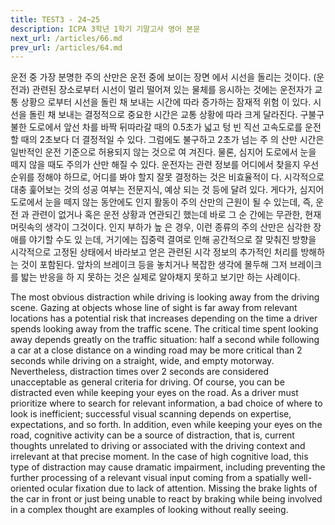 ```yaml
---
title: TEST3 - 24~25
description: ICPA 3학년 1학기 기말고사 영어 본문
next_url: /articles/66.md
prev_url: /articles/64.md
---
```


운전 중 가장 분명한 주의 산만은 운전 중에 보이는 장면 에서 시선을 돌리는 것이다. (운전과) 관련된 장소로부터 시선이 멀리 떨어져 있는 물체를 응시하는 것에는 운전자가 교통 상황으 로부터 시선을 돌린 채 보내는 시간에 따라 증가하는 잠재적 위험 이 있다. 시선을 돌린 채 보내는 결정적으로 중요한 시간은 교통 상황에 따라 크게 달라진다. 구불구불한 도로에서 앞선 차를 바짝 뒤따라갈 때의 0.5초가 넓고 텅 빈 직선 고속도로를 운전할 때의 2초보다 더 결정적일 수 있다. 그럼에도 불구하고 2초가 넘는 주 의 산만 시간은 일반적인 운전 기준으로 허용되지 않는 것으로 여 겨진다. 물론, 심지어 도로에서 눈을 떼지 않을 때도 주의가 산만 해질 수 있다. 운전자는 관련 정보를 어디에서 찾을지 우선순위를 정해야 하므로, 어디를 봐야 할지 잘못 결정하는 것은 비효율적이 다. 시각적으로 대충 훑어보는 것의 성공 여부는 전문지식, 예상 되는 것 등에 달려 있다. 게다가, 심지어 도로에서 눈을 떼지 않는 동안에도 인지 활동이 주의 산만의 근원이 될 수 있는데, 즉, 운전 과 관련이 없거나 혹은 운전 상황과 연관되긴 했는데 바로 그 순 간에는 무관한, 현재 머릿속의 생각이 그것이다. 인지 부하가 높 은 경우, 이런 종류의 주의 산만은 심각한 장애를 야기할 수도 있 는데, 거기에는 집중력 결여로 인해 공간적으로 잘 맞춰진 방향을 시각적으로 고정된 상태에서 바라보고 얻은 관련된 시각 정보의 추가적인 처리를 방해하는 것이 포함된다. 앞차의 브레이크 등을 놓치거나 복잡한 생각에 몰두해 그저 브레이크를 밟는 반응을 하 지 못하는 것은 실제로 알아채지 못하고 보기만 하는 사례이다.

The most obvious distraction while driving is looking away from the driving scene. Gazing at objects whose line of sight is far away from relevant locations has a potential risk that increases depending on the time a driver spends looking away from the traffic scene. The critical time spent looking away depends greatly on the traffic situation: half a second while following a car at a close distance on a winding road may be more critical than 2 seconds while driving on a straight, wide, and empty motorway. Nevertheless, distraction times over 2 seconds are considered unacceptable as general criteria for driving. Of course, you can be distracted even while keeping your eyes on the road. As a driver must prioritize where to search for relevant information, a bad choice of where to look is inefficient; successful visual scanning depends on expertise, expectations, and so forth. In addition, even while keeping your eyes on the road, cognitive activity can be a source of distraction, that is, current thoughts unrelated to driving or associated with the driving context and irrelevant at that precise moment. In the case of high cognitive load, this type of distraction may cause dramatic impairment, including preventing the further processing of a relevant visual input coming from a spatially well-oriented ocular fixation due to lack of attention. Missing the brake lights of the car in front or just being unable to react by braking while being involved in a complex thought are examples of looking without really seeing.
